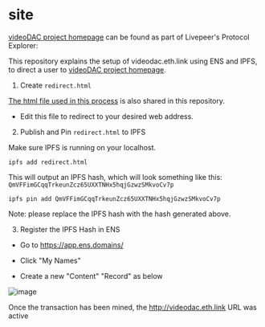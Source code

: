 # site

[videoDAC project homepage](http://videodac.eth.link) can be found as part of Livepeer's Protocol Explorer:

This repository explains the setup of videodac.eth.link using ENS and IPFS, to direct a user to [videoDAC project homepage](http://videodac.eth.link).

1. Create `redirect.html`

[The html file used in this process](./redirect.html) is also shared in this repository.

- Edit this file to redirect to your desired web address.

2. Publish and Pin `redirect.html` to IPFS

Make sure IPFS is running on your localhost.

```
ipfs add redirect.html
```

This will output an IPFS hash, which will look something like this: `QmVFFimGCqqTrkeunZcz65UXXTNHx5hqjGzwzSMkvoCv7p`

```
ipfs pin add QmVFFimGCqqTrkeunZcz65UXXTNHx5hqjGzwzSMkvoCv7p
```

Note: please replace the IPFS hash with the hash generated above.

3. Register the IPFS Hash in ENS

- Go to https://app.ens.domains/

- Click "My Names"

- Create a new "Content" "Record" as below

![image](https://user-images.githubusercontent.com/2212651/82537170-36b52780-9b67-11ea-8d8d-b88fff05c39f.png)

Once the transaction has been mined, the http://videodac.eth.link URL was active
